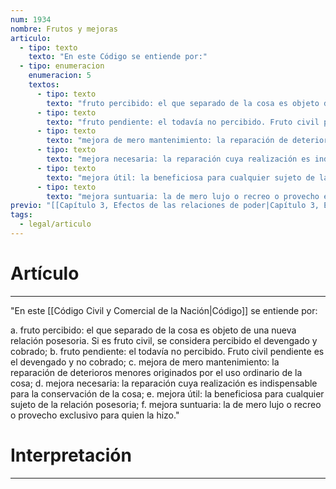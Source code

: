 ```yaml
---
num: 1934
nombre: Frutos y mejoras
articulo:
  - tipo: texto
    texto: "En este Código se entiende por:"
  - tipo: enumeracion
    enumeracion: 5
    textos:
      - tipo: texto
        texto: "fruto percibido: el que separado de la cosa es objeto de una nueva relación posesoria. Si es fruto civil, se considera percibido el devengado y cobrado;"
      - tipo: texto
        texto: "fruto pendiente: el todavía no percibido. Fruto civil pendiente es el devengado y no cobrado;"
      - tipo: texto
        texto: "mejora de mero mantenimiento: la reparación de deterioros menores originados por el uso ordinario de la cosa;"
      - tipo: texto
        texto: "mejora necesaria: la reparación cuya realización es indispensable para la conservación de la cosa;"
      - tipo: texto
        texto: "mejora útil: la beneficiosa para cualquier sujeto de la relación posesoria;"
      - tipo: texto
        texto: "mejora suntuaria: la de mero lujo o recreo o provecho exclusivo para quien la hizo."
previo: "[[Capítulo 3, Efectos de las relaciones de poder|Capítulo 3, Efectos de las relaciones de poder]]"
tags:
  - legal/articulo
---
```

# Artículo
---
"En este [[Código Civil y Comercial de la Nación|Código]] se entiende por:

 a. fruto percibido: el que separado de la cosa es objeto de una nueva relación posesoria. Si es fruto civil, se considera percibido el devengado y cobrado;
 b. fruto pendiente: el todavía no percibido. Fruto civil pendiente es el devengado y no cobrado;
 c. mejora de mero mantenimiento: la reparación de deterioros menores originados por el uso ordinario de la cosa;
 d. mejora necesaria: la reparación cuya realización es indispensable para la conservación de la cosa;
 e. mejora útil: la beneficiosa para cualquier sujeto de la relación posesoria;
 f. mejora suntuaria: la de mero lujo o recreo o provecho exclusivo para quien la hizo."

# Interpretación
---
